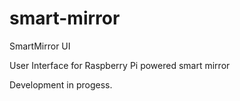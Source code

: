 # smart-mirror
SmartMirror UI

User Interface for Raspberry Pi powered smart mirror

Development in progess. 
